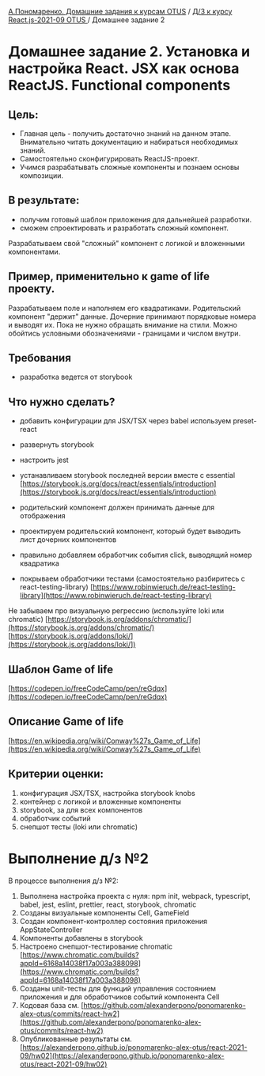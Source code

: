 [А.Пономаренко. Домашние задания к курсам OTUS](../../README.md) / [Д/З к курсу React.js-2021-09 OTUS ](../README.md) / Домашнее задание 2

# Домашнее задание 2. Установка и настройка React. JSX как основа ReactJS. Functional components

## Цель:

* Главная цель - получить достаточно знаний на данном этапе. Внимательно читать документацию и набираться необходимых знаний.
* Самостоятельно сконфигурировать ReactJS-проект.
* Учимся разрабатывать сложные компоненты и познаем основы композиции.

## В результате:

* получим готовый шаблон приложения для дальнейшей разработки.
* сможем спроектировать и разработать сложный компонент.

Разрабатываем свой "сложный" компонент с логикой и вложенными компонентами.

## Пример, применительно к game of life проекту.

Разрабатываем поле и наполняем его квадратиками. Родительский компонент "держит" данные. Дочерние принимают порядковые номера и выводят их.
Пока не нужно обращать внимание на стили. Можно обойтись условными обозначениями - границами и числом внутри.

## Требования

* разработка ведется от storybook

## Что нужно сделать?

* добавить конфигурации для JSX/TSX через babel используем preset-react

* развернуть storybook

* настроить jest

* устанавливаем storybook последней версии вместе с essential
[https://storybook.js.org/docs/react/essentials/introduction](https://storybook.js.org/docs/react/essentials/introduction)

* родительский компонент должен принимать данные для отображения

* проектируем родительский компонент, который будет выводить лист дочерних компонентов

* правильно добавляем обработчик события click, выводящий номер квадратика

* покрываем обработчики тестами (самостоятельно разбиритесь с react-testing-library)
[https://www.robinwieruch.de/react-testing-library](https://www.robinwieruch.de/react-testing-library)

Не забываем про визуальную регрессию (используйте loki или chromatic)
[https://storybook.js.org/addons/chromatic/](https://storybook.js.org/addons/chromatic/)
[https://storybook.js.org/addons/loki/](https://storybook.js.org/addons/loki/])

## Шаблон Game of life
[https://codepen.io/freeCodeCamp/pen/reGdqx](https://codepen.io/freeCodeCamp/pen/reGdqx)

## Описание Game of life
[https://en.wikipedia.org/wiki/Conway%27s_Game_of_Life](https://en.wikipedia.org/wiki/Conway%27s_Game_of_Life)

## Критерии оценки:

1. конфигурация JSX/TSX, настройка storybook knobs
2. контейнер с логикой и вложенные компоненты
3. storybook, за для всех компонентов
4. обработчик событий
5. снепшот тесты (loki или chromatic)


# Выполнение д/з №2

В процессе выполнения д/з №2:
1. Выполнена настройка проекта с нуля: npm init, webpack, typescript, babel, jest, eslint, prettier, react, storybook, chromatic
2. Созданы визуальные компоненты Cell, GameField
3. Создан компонент-контроллер состояния приложения AppStateController
4. Компоненты добавлены в storybook
5. Настроено снепшот-тестирование chromatic [https://www.chromatic.com/builds?appId=6168a14038f17a003a388098](https://www.chromatic.com/builds?appId=6168a14038f17a003a388098)
6. Созданы unit-тесты для функций управления состоянием приложения и для обработчиков событий компонента Cell
7. Кодовая база см. [https://github.com/alexanderpono/ponomarenko-alex-otus/commits/react-hw2](https://github.com/alexanderpono/ponomarenko-alex-otus/commits/react-hw2)
8. Опубликованные результаты см. [https://alexanderpono.github.io/ponomarenko-alex-otus/react-2021-09/hw02](https://alexanderpono.github.io/ponomarenko-alex-otus/react-2021-09/hw02)